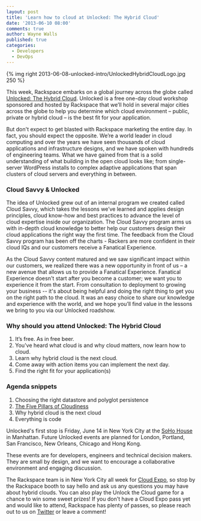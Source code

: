 ```yaml
---
layout: post
title: 'Learn how to cloud at Unlocked: The Hybrid Cloud'
date: '2013-06-10 08:00'
comments: true
author: Wayne Walls
published: true
categories:
  - Developers
  - DevOps
---
```


{% img right 2013-06-08-unlocked-intro/UnlockedHybridCloudLogo.jpg 250 %}

This week, Rackspace embarks on a global journey across the globe called
[Unlocked: The Hybrid Cloud](http://unlocked.io).  Unlocked is a free one-day
cloud workshop sponsored and hosted by Rackspace that we’ll hold in several
major cities across the globe to help you determine which cloud environment –
public, private or hybrid cloud – is the best fit for your application.

But don't expect to get blasted with Rackspace marketing the entire day.  In
fact, you should expect the opposite.  We’re a world leader in cloud computing
and over the years we have seen thousands of cloud applications and
infrastructure designs, and we have spoken with hundreds of engineering teams.
What we have gained from that is a solid understanding of what building in the
open cloud looks like; from single-server WordPress installs to complex adaptive
applications that span clusters of cloud servers and everything in between.

<!-- more -->

### Cloud Savvy & Unlocked

The idea of Unlocked grew out of an internal program we created called Cloud
Savvy, which takes the lessons we’ve learned and applies design principles,
cloud know-how and best practices to advance the level of cloud expertise inside
our organization. The Cloud Savvy program arms us with in-depth cloud knowledge
to better help our customers design their cloud applications the right way the
first time. The feedback from the Cloud Savvy program has been off the charts -
Rackers are more confident in their cloud IQs and our customers receive a
Fanatical Experience.

As the Cloud Savvy content matured and we saw significant impact within our
customers, we realized there was a new opportunity in front of us – a new avenue
that allows us to provide a Fanatical Experience. Fanatical Experience doesn't
start after you become a customer; we want you to experience it from the
start. From consultation to deployment to growing your business -- it's about
being helpful and doing the right thing to get you on the right path to the
cloud.  It was an easy choice to share our knowledge and experience with the
world, and we hope you’ll find value in the lessons we bring to you via our Unlocked roadshow.

### Why should you attend Unlocked: The Hybrid Cloud

1. It’s free.  As in free beer.
2. You've heard what cloud is and why cloud matters, now learn how to cloud.
3. Learn why hybrid cloud is the next cloud.
4. Come away with action items you can implement the next day.
5. Find the right fit for your application(s)

### Agenda snippets

1. Choosing the right datastore and polyglot persistence
2. [The Five Pillars of Cloudiness](http://www.rackspace.com/blog/pillars-of-cloudiness-no-1-parallel-computing/)
3. Why hybrid cloud is the next cloud
4. Everything is code

Unlocked's first stop is Friday, June 14 in New York City at the
[SoHo House](https://www.sohohouseny.com/) in Manhattan. Future Unlocked events
are planned for London, Portland, San Francisco, New Orleans, Chicago and Hong
Kong.

These events are for developers, engineers and technical decision makers. They
are small by design, and we want to encourage a collaborative environment and
engaging discussion.

The Rackspace team is in New York City all week for [Cloud Expo](http://www.cloudcomputingexpo.com/),
so stop by the Rackspace booth to say hello and ask us any questions you may
have about hybrid clouds. You can also play the Unlock the Cloud game for a
chance to win some sweet prizes! If you don't have a Cloud Expo pass yet and
would like to attend, Rackspace has plenty of passes, so please reach out to
us on [Twitter](https://twitter.com/Rackspace) or leave a comment!
